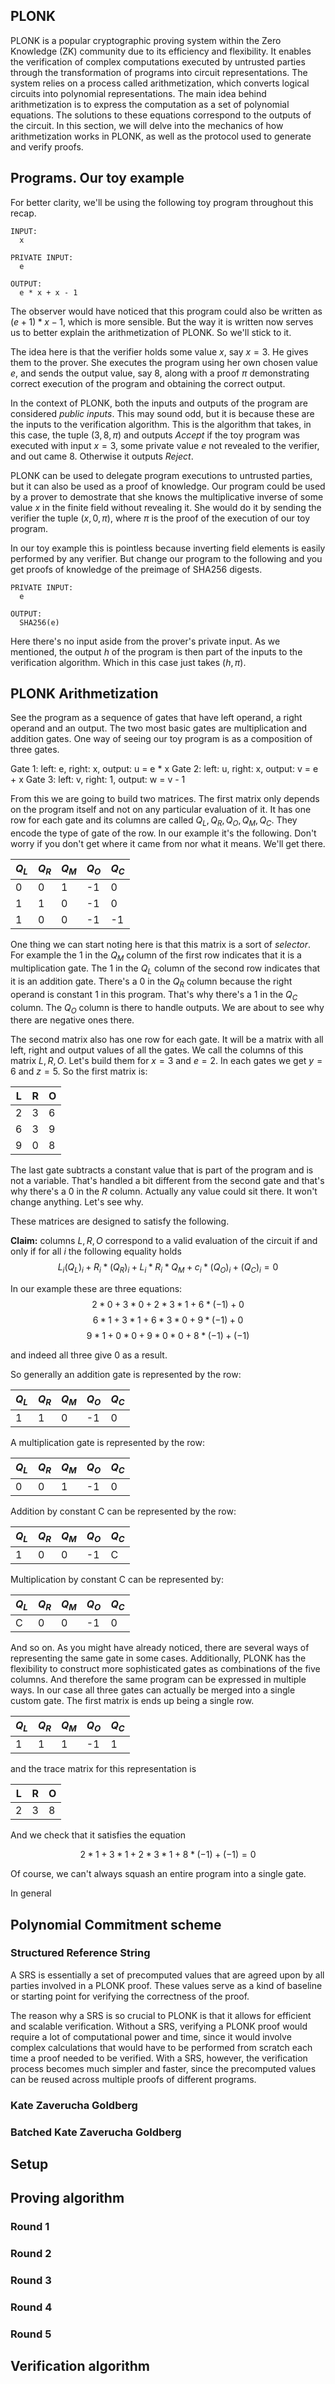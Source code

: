 ## PLONK

PLONK is a popular cryptographic proving system within the Zero Knowledge (ZK) community due to its efficiency and flexibility. It enables the verification of complex computations executed by untrusted parties through the transformation of programs into circuit representations. The system relies on a process called arithmetization, which converts logical circuits into polynomial representations. The main idea behind arithmetization is to express the computation as a set of polynomial equations. The solutions to these equations correspond to the outputs of the circuit. In this section, we will delve into the mechanics of how arithmetization works in PLONK, as well as the protocol used to generate and verify proofs.


## Programs. Our toy example
For better clarity, we'll be using the following toy program throughout this recap.
```
INPUT:
  x

PRIVATE INPUT:
  e

OUTPUT:
  e * x + x - 1
```
The observer would have noticed that this program could also be written as $(e + 1) * x - 1$, which is more sensible. But the way it is written now serves us to better explain the arithmetization of PLONK. So we'll stick to it.

The idea here is that the verifier holds some value $x$, say $x=3$. He gives them to the prover. She executes the program using her own chosen value $e$, and sends the output value, say $8$, along with a proof $\pi$ demonstrating correct execution of the program and obtaining the correct output.

In the context of PLONK, both the inputs and outputs of the program are considered *public inputs*. This may sound odd, but it is because these are the inputs to the verification algorithm. This is the algorithm that takes, in this case, the tuple $(3, 8, \pi)$ and outputs *Accept* if the toy program was executed with input $x=3$, some private value $e$ not revealed to the verifier, and out came $8$. Otherwise it outputs *Reject*.

PLONK can be used to delegate program executions to untrusted parties, but it can also be used as a proof of knowledge. Our program could be used by a prover to demostrate that she knows the multiplicative inverse of some value $x$ in the finite field without revealing it. She would do it by sending the verifier the tuple $(x, 0, \pi)$, where $\pi$ is the proof of the execution of our toy program.

In our toy example this is pointless because inverting field elements is easily performed by any verifier. But change our program to the following and you get proofs of knowledge of the preimage of SHA256 digests.
```
PRIVATE INPUT:
  e

OUTPUT:
  SHA256(e)
```
Here there's no input aside from the prover's private input. As we mentioned, the output $h$ of the program is then part of the inputs to the verification algorithm. Which in this case just takes $(h, \pi)$.

## PLONK Arithmetization
See the program as a sequence of gates that have left operand, a right operand and an output. The two most basic gates are multiplication and addition gates. One way of seeing our toy program is as a composition of three gates.

Gate 1: left: e, right: x, output: u = e * x
Gate 2: left: u, right: x, output: v = e + x
Gate 3: left: v, right: 1, output: w = v - 1

From this we are going to build two matrices. The first matrix only depends on the program itself and not on any particular evaluation of it. It has one row for each gate and its columns are called $Q_L, Q_R, Q_O, Q_M, Q_C$. They encode the type of gate of the row. In our example it's the following. Don't worry if you don't get where it came from nor what it means. We'll get there. 

| $Q_L$ | $Q_R$ | $Q_M$ | $Q_O$ | $Q_C$ |
| ----- | ----- | ----- | ----- | ----- |
|     0 |     0 |     1 |    -1 |     0 |
|     1 |     1 |     0 |    -1 |     0 |
|     1 |     0 |     0 |    -1 |    -1 |

One thing we can start noting here is that this matrix is a sort of *selector*. For example the 1 in the $Q_M$ column of the first row indicates that it is a multiplication gate. The 1 in the $Q_L$ column of the second row indicates that it is an addition gate. There's a $0$ in the $Q_R$ column because the right operand is constant $1$ in this program. That's why there's a 1 in the $Q_C$ column. The $Q_O$ column is there to handle outputs. We are about to see why there are negative ones there.

The second matrix also has one row for each gate. It will be a matrix with all left, right and output values of all the gates. We call the columns of this matrix $L, R, O$. Let's build them for $x=3$ and $e=2$. In each gates we get $y=6$ and $z=5$. So the first matrix is:

|   L |   R |   O |
| --- | --- | --- |
|   2 |   3 |   6 |
|   6 |   3 |   9 |
|   9 |   0 |   8 |

The last gate subtracts a constant value that is part of the program and is not a variable. That's handled a bit different from the second gate and that's why there's a $0$ in the $R$ column. Actually any value could sit there. It won't change anything. Let's see why.

These matrices are designed to satisfy the following.

**Claim:** columns $L, R, O$ correspond to a valid evaluation of the circuit if and only if for all $i$ the following equality holds $$L_i (Q_L)_i + R_i *(Q_R)_i + L_i * R_i * Q_M + c_i * (Q_O)_i + (Q_C)_i = 0$$

In our example these are three equations:
$$ 2 * 0 + 3 * 0 +  2 * 3 * 1 + 6 * (-1) +  0 $$
$$ 6 * 1 + 3 * 1 +  6 * 3 * 0 + 9 * (-1) +  0 $$
$$ 9 * 1 + 0 * 0 +  9 * 0 * 0 + 8 * (-1) + (-1) $$

and indeed all three give $0$ as a result.

So generally an addition gate is represented by the row:

| $Q_L$ | $Q_R$ | $Q_M$ | $Q_O$ | $Q_C$ |
| ----- | ----- | ----- | ----- | ----- |
|     1 |     1 |     0 |    -1 |     0 |

A multiplication gate is represented by the row:

| $Q_L$ | $Q_R$ | $Q_M$ | $Q_O$ | $Q_C$ |
| ----- | ----- | ----- | ----- | ----- |
|     0 |     0 |     1 |    -1 |     0 |

Addition by constant C can be represented by the row:

| $Q_L$ | $Q_R$ | $Q_M$ | $Q_O$ | $Q_C$ |
| ----- | ----- | ----- | ----- | ----- |
|     1 |     0 |     0 |    -1 |     C |

Multiplication by constant C can be represented by:

| $Q_L$ | $Q_R$ | $Q_M$ | $Q_O$ | $Q_C$ |
| ----- | ----- | ----- | ----- | ----- |
|     C |     0 |     0 |    -1 |     0 |

And so on. As you might have already noticed, there are several ways of representing the same gate in some cases. Additionally, PLONK has the flexibility to construct more sophisticated gates as combinations of the five columns. And therefore the same program can be expressed in multiple ways. In our case all three gates can actually be merged into a single custom gate. The first matrix is ends up being a single row.

| $Q_L$ | $Q_R$ | $Q_M$ | $Q_O$ | $Q_C$ |
| ----- | ----- | ----- | ----- | ----- |
|     1 |     1 |     1 |    -1 |     1 |

and the trace matrix for this representation is

|   L |   R |   O |
| --- | --- | --- |
|   2 |   3 |   8 |

And we check that it satisfies the equation

$$ 2 * 1 + 3 * 1 + 2 * 3 * 1 + 8 * (-1) + (-1) = 0$$

Of course, we can't always squash an entire program into a single gate.

In general 

## Polynomial Commitment scheme

### Structured Reference String
A SRS is essentially a set of precomputed values that are agreed upon by all parties involved in a PLONK proof. These values serve as a kind of baseline or starting point for verifying the correctness of the proof.

The reason why a SRS is so crucial to PLONK is that it allows for efficient and scalable verification. Without a SRS, verifying a PLONK proof would require a lot of computational power and time, since it would involve complex calculations that would have to be performed from scratch each time a proof needed to be verified. With a SRS, however, the verification process becomes much simpler and faster, since the precomputed values can be reused across multiple proofs of different programs.

### Kate Zaverucha Goldberg

### Batched Kate Zaverucha Goldberg 

## Setup

## Proving algorithm

### Round 1
### Round 2
### Round 3
### Round 4
### Round 5


## Verification algorithm


